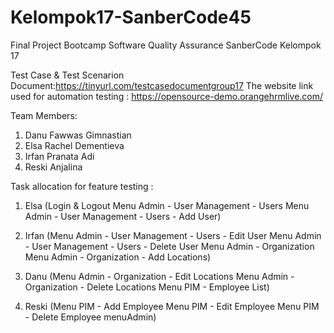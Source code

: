 # Kelompok17-SanberCode45
Final Project Bootcamp Software Quality Assurance SanberCode Kelompok 17

Test Case & Test Scenarion Document:https://tinyurl.com/testcasedocumentgroup17
The website link used for automation testing : https://opensource-demo.orangehrmlive.com/

Team Members:
1. Danu Fawwas Gimnastian
2. Elsa Rachel Dementieva 
3. Irfan Pranata Adi
4. Reski Anjalina

Task allocation for feature testing :
1. Elsa
(Login & Logout
Menu Admin - User Management - Users
Menu Admin - User Management - Users - Add User)

2. Irfan
(Menu Admin - User Management - Users - Edit User
Menu Admin - User Management - Users - Delete User
Menu Admin - Organization
Menu Admin - Organization - Add Locations)

3. Danu
(Menu Admin - Organization - Edit Locations
Menu Admin - Organization - Delete Locations
Menu PIM - Employee List)

4. Reski
(Menu PIM - Add Employee
Menu PIM - Edit Employee
Menu PIM - Delete Employee
menuAdmin)
